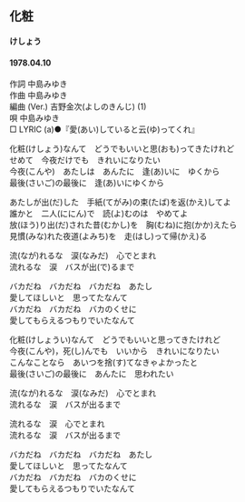 ## 化粧
#### けしょう
#### 1978.04.10


作詞         中島みゆき  
作曲         中島みゆき  
編曲 (Ver.)  吉野金次(よしのきんじ) (1)  
唄           中島みゆき  
□ LYRIC (a)●『愛(あい)していると云(ゆ)ってくれ』　

  
化粧(けしょう)なんて　どうでもいいと思(おも)ってきたけれど  
せめて　今夜だけでも　きれいになりたい  
今夜(こんや)　あたしは　あんたに　逢(あ)いに　ゆくから  
最後(さいご)の最後に　逢(あ)いにゆくから  
  
あたしが出(だ)した　手紙(てがみ)の束(たば)を返(かえ)してよ  
誰かと　二人(ににん)で　読(よ)むのは　やめてよ  
放(ほう)り出(だ)された昔(むかし)を　胸(むね)に抱(かか)えたら  
見慣(みな)れた夜道(よみち)を　走(はし)って帰(かえ)る  
  
流(なが)れるな　涙(なみだ)　心でとまれ  
流れるな　涙　バスが出(で)るまで  
  
バカだね　バカだね　バカだね　あたし  
愛してほしいと　思ってたなんて  
バカだね　バカだね　バカのくせに  
愛してもらえるつもりでいたなんて  
  
  
化粧(けしょうい)なんて　どうでもいいと思ってきたけれど  
今夜(こんや)，死(し)んでも　いいから　きれいになりたい  
こんなことなら　あいつを捨(す)てなきゃよかったと  
最後(さいご)の最後に　あんたに　思われたい  
  
流(なが)れるな　涙(なみだ)　心でとまれ  
流れるな　涙　バスが出るまで  
  
流れるな　涙　心でとまれ  
流れるな　涙　バスが出るまで  
  
バカだね　バカだね　バカだね　あたし  
愛してほしいと　思ってたなんて  
バカだね　バカだね　バカのくせに  
愛してもらえるつもりでいたなんて  